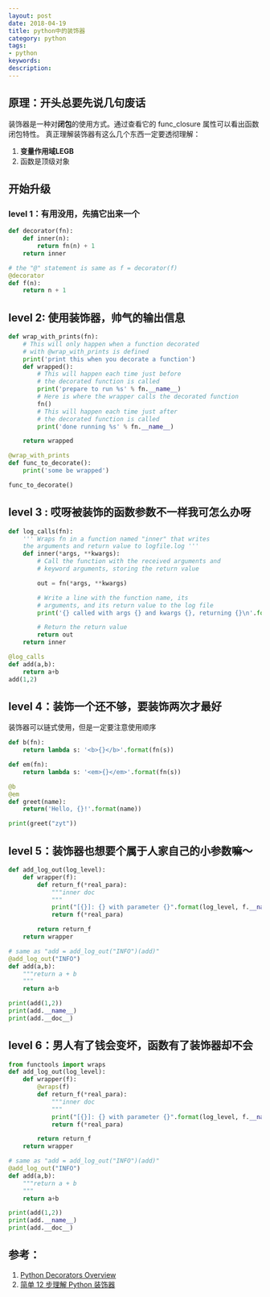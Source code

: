```yaml
---
layout: post
date: 2018-04-19
title: python中的装饰器
category: python
tags: 
- python
keywords:
description:
---
```



## 原理：开头总要先说几句废话
装饰器是一种对**闭包**的使用方式。通过查看它的 func_closure 属性可以看出函数闭包特性。
真正理解装饰器有这么几个东西一定要透彻理解：
1. **变量作用域LEGB**
2. 函数是顶级对象

## 开始升级

### level 1：有用没用，先搞它出来一个
```python
def decorator(fn):
    def inner(n):
        return fn(n) + 1
    return inner

# the "@" statement is same as f = decorator(f)
@decorator
def f(n):
    return n + 1
```

## level 2: 使用装饰器，帅气的输出信息
```python
def wrap_with_prints(fn):
    # This will only happen when a function decorated
    # with @wrap_with_prints is defined
    print('print this when you decorate a function')
    def wrapped():
        # This will happen each time just before
        # the decorated function is called
        print('prepare to run %s' % fn.__name__)
        # Here is where the wrapper calls the decorated function
        fn()
        # This will happen each time just after
        # the decorated function is called
        print('done running %s' % fn.__name__)

    return wrapped

@wrap_with_prints
def func_to_decorate():
    print('some be wrapped')

func_to_decorate()
```

## level 3 : 哎呀被装饰的函数参数不一样我可怎么办呀
```python
def log_calls(fn):
    ''' Wraps fn in a function named "inner" that writes
    the arguments and return value to logfile.log '''
    def inner(*args, **kwargs):
        # Call the function with the received arguments and
        # keyword arguments, storing the return value

        out = fn(*args, **kwargs)

        # Write a line with the function name, its
        # arguments, and its return value to the log file
        print('{} called with args {} and kwargs {}, returning {}\n'.format(fn.__name__,  args, kwargs, out))

        # Return the return value
        return out
    return inner

@log_calls
def add(a,b):
    return a+b
add(1,2)
```


## level 4：装饰一个还不够，要装饰两次才最好
装饰器可以链式使用，但是一定要注意使用顺序
```python
def b(fn):
    return lambda s: '<b>{}</b>'.format(fn(s))

def em(fn):
    return lambda s: '<em>{}</em>'.format(fn(s))

@b
@em
def greet(name):
    return('Hello, {}!'.format(name))

print(greet("zyt"))
```




## level 5：装饰器也想要个属于人家自己的小参数嘛～
```python
def add_log_out(log_level):
    def wrapper(f):
        def return_f(*real_para):
            """inner doc
            """
            print("[{}]: {} with parameter {}".format(log_level, f.__name__, real_para))
            return f(*real_para)

        return return_f
    return wrapper

# same as "add = add_log_out("INFO")(add)"
@add_log_out("INFO")
def add(a,b):
    """return a + b
    """
    return a+b

print(add(1,2))
print(add.__name__)
print(add.__doc__)
```

## level 6：男人有了钱会变坏，函数有了装饰器却不会
```python
from functools import wraps
def add_log_out(log_level):
    def wrapper(f):
        @wraps(f)
        def return_f(*real_para):
            """inner doc
            """
            print("[{}]: {} with parameter {}".format(log_level, f.__name__, real_para))
            return f(*real_para)

        return return_f
    return wrapper

# same as "add = add_log_out("INFO")(add)"
@add_log_out("INFO")
def add(a,b):
    """return a + b
    """
    return a+b

print(add(1,2))
print(add.__name__)
print(add.__doc__)
```
## 参考：
1. [Python Decorators Overview](https://www.pythoncentral.io/python-decorators-overview/)
2. [简单 12 步理解 Python 装饰器](http://python.jobbole.com/85056/)
